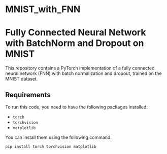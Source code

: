 # MNIST_with_FNN
# Fully Connected Neural Network with BatchNorm and Dropout on MNIST

This repository contains a PyTorch implementation of a fully connected neural network (FNN) with batch normalization and dropout, trained on the MNIST dataset.

## Requirements

To run this code, you need to have the following packages installed:

- `torch`
- `torchvision`
- `matplotlib`

You can install them using the following command:

```bash
pip install torch torchvision matplotlib
